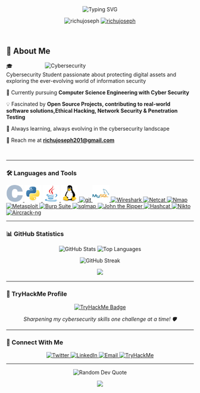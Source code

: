 <div align="center">
  <img src="https://readme-typing-svg.herokuapp.com?font=Fira+Code&size=32&duration=2800&pause=2000&color=2E9EF7&center=true&vCenter=true&width=940&lines=Hi+%F0%9F%91%8B+I'm+Richu+Joseph;Cybersecurity+Enthusiast+%F0%9F%94%90;Computer+Science+Engineering+Student+%F0%9F%92%BB;Always+Learning%2C+Always+Growing+%F0%9F%9A%80" alt="Typing SVG" />
</div>

<p align="center">
  <img src="https://komarev.com/ghpvc/?username=richujoseph&label=Profile%20views&color=0e75b6&style=flat" alt="richujoseph" />
  <a href="https://www.linkedin.com/in/richujoseph/" target="_blank">
    <img src="https://img.shields.io/twitter/follow/richujoseph?logo=twitter&style=for-the-badge&color=1DA1F2" alt="richujoseph" />
  </a>
</p>

<br>


## 🚀 About Me
<img align="right" alt="Cybersecurity" width="400" src="https://user-images.githubusercontent.com/74038190/225813708-98b745f2-7d22-48cf-9150-083f1b00d6c9.gif">
🎓 Cybersecurity Student passionate about protecting digital assets and exploring the ever-evolving world of information security

🔐 Currently pursuing **Computer Science Engineering with Cyber Security**

💡 Fascinated by **Open Source Projects, contributing to real-world software solutions,Ethical Hacking, Network Security & Penetration Testing**

🌱 Always learning, always evolving in the cybersecurity landscape

📧 Reach me at **richujoseph201@gmail.com**

<br clear="right"/>

---

### 🛠️ Languages and Tools

<p align="left">
  <a href="https://www.cprogramming.com/" target="_blank" rel="noreferrer">
    <img src="https://raw.githubusercontent.com/devicons/devicon/master/icons/c/c-original.svg" alt="c" width="45" height="45"/>
  </a>
  <a href="https://www.python.org" target="_blank" rel="noreferrer">
    <img src="https://raw.githubusercontent.com/devicons/devicon/master/icons/python/python-original.svg" alt="python" width="45" height="45"/>
  </a>
  <a href="https://www.java.com" target="_blank" rel="noreferrer">
    <img src="https://raw.githubusercontent.com/devicons/devicon/master/icons/java/java-original.svg" alt="java" width="45" height="45"/>
  </a>
  <a href="https://www.linux.org/" target="_blank" rel="noreferrer">
    <img src="https://raw.githubusercontent.com/devicons/devicon/master/icons/linux/linux-original.svg" alt="linux" width="45" height="45"/>
  </a>
  <a href="https://git-scm.com/" target="_blank" rel="noreferrer">
    <img src="https://www.vectorlogo.zone/logos/git-scm/git-scm-icon.svg" alt="git" width="45" height="45"/>
  </a>
  <a href="https://www.mysql.com/" target="_blank" rel="noreferrer">
    <img src="https://raw.githubusercontent.com/devicons/devicon/master/icons/mysql/mysql-original-wordmark.svg" alt="mysql" width="45" height="45"/>
  </a>
  <a href="https://www.wireshark.org/" target="_blank" rel="noreferrer">
  <img src="https://img.shields.io/badge/-Wireshark-1678B9?logo=wireshark&logoColor=white&style=flat-square" alt="Wireshark" width="110" height="28"/>
</a>
  <a href="https://nc110.sourceforge.io/" target="_blank" rel="noreferrer">
  <img src="https://img.shields.io/badge/-Netcat-000000?logo=netcat&logoColor=white&style=flat-square" alt="Netcat" width="110" height="28"/>
</a>
  <a href="https://nmap.org/" target="_blank" rel="noreferrer">
  <img src="https://img.shields.io/badge/-Nmap-1A2B6F?logo=nmap&logoColor=white&style=flat-square" alt="Nmap" width="110" height="28"/>
</a>
  <a href="https://www.metasploit.com/" target="_blank" rel="noreferrer">
  <img src="https://img.shields.io/badge/-Metasploit-0097D8?logo=metasploit&logoColor=white&style=flat-square" alt="Metasploit" width="110" height="28"/>
</a>
  <a href="https://portswigger.net/burp" target="_blank" rel="noreferrer">
  <img src="https://img.shields.io/badge/-Burp%20Suite-FF6A00?logo=burpsuite&logoColor=white&style=flat-square" alt="Burp Suite" width="110" height="28"/>
</a>
  <a href="https://sqlmap.org/" target="_blank" rel="noreferrer">
  <img src="https://img.shields.io/badge/-sqlmap-0E8A16?logo=sqlmap&logoColor=white&style=flat-square" alt="sqlmap" width="110" height="28"/>
</a>
  <a href="https://www.openwall.com/john/" target="_blank" rel="noreferrer">
  <img src="https://img.shields.io/badge/-JohnTheRipper-222222?logo=johntheripper&logoColor=white&style=flat-square" alt="John the Ripper" width="140" height="28"/>
</a>
  <a href="https://hashcat.net/hashcat/" target="_blank" rel="noreferrer">
  <img src="https://img.shields.io/badge/-Hashcat-5EAA3D?logo=hashcat&logoColor=white&style=flat-square" alt="Hashcat" width="110" height="28"/>
</a>
  <a href="https://cirt.net/Nikto2" target="_blank" rel="noreferrer">
  <img src="https://img.shields.io/badge/-Nikto-333333?logo=nikto&logoColor=white&style=flat-square" alt="Nikto" width="110" height="28"/>
</a>
<a href="https://www.aircrack-ng.org/" target="_blank" rel="noreferrer">
  <img src="https://img.shields.io/badge/-Aircrack--ng-004E98?logo=aircrack-ng&logoColor=white&style=flat-square" alt="Aircrack-ng" width="130" height="28"/>
</a>
  
  
</p>

---

### 📊 GitHub Statistics

<p align="center">
  <img src="https://github-readme-stats.vercel.app/api?username=richujoseph&show_icons=true&theme=tokyonight&hide_border=true&count_private=true" alt="GitHub Stats" height="170"/>
  <img src="https://github-readme-stats.vercel.app/api/top-langs?username=richujoseph&show_icons=true&locale=en&layout=compact&theme=tokyonight&hide_border=true&langs_count=8&hide=javascript,html,css" alt="Top Languages" height="170"/>
</p>

<p align="center">
  <img src="https://github-readme-streak-stats.herokuapp.com/?user=richujoseph&theme=tokyonight&hide_border=true" alt="GitHub Streak" />
</p>

<p align="center">
  <img src="https://github-readme-activity-graph.vercel.app/graph?username=richujoseph&theme=tokyo-night" />
</p>
















---

### 🎯 TryHackMe Profile

<p align="center">
  <a href="https://tryhackme.com/p/richujoseph203" target="_blank">
    <img src="https://tryhackme-badges.s3.amazonaws.com/richujoseph203.png" alt="TryHackMe Badge" />
  </a>
</p>

<p align="center">
  <i>Sharpening my cybersecurity skills one challenge at a time! 🛡️</i>
</p>

---

### 🤝 Connect With Me

<p align="center">
  <a href="https://twitter.com/richujoseph" target="_blank">
    <img src="https://img.shields.io/badge/Twitter-1DA1F2?style=for-the-badge&logo=twitter&logoColor=white" alt="Twitter" />
  </a>
  <a href="https://linkedin.com/in/richu-joseph-7a1b50290" target="_blank">
    <img src="https://img.shields.io/badge/LinkedIn-0077B5?style=for-the-badge&logo=linkedin&logoColor=white" alt="LinkedIn" />
  </a>
  <a href="mailto:richujoseph201@gmail.com">
    <img src="https://img.shields.io/badge/Email-D14836?style=for-the-badge&logo=gmail&logoColor=white" alt="Email" />
  </a>
  <a href="https://tryhackme.com/p/richujoseph203" target="_blank">
    <img src="https://img.shields.io/badge/TryHackMe-212C42?style=for-the-badge&logo=tryhackme&logoColor=white" alt="TryHackMe" />
  </a>
</p>

---

<div align="center">
  <img src="https://quotes-github-readme.vercel.app/api?type=horizontal&theme=tokyonight" alt="Random Dev Quote"/>
</div>

<p align="center">
  <img src="https://capsule-render.vercel.app/api?type=waving&color=gradient&height=100&section=footer" />
</p>
